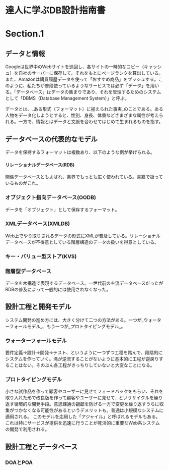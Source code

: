 # 達人に学ぶDB設計指南書

# Section.1

## データと情報
Googleは世界中のWebサイトを巡回し、各サイトの一時的なコピー（キャッシュ）を自社のサーバーに保存して、それをもとにページランクを算出している。また、Amazonは購買履歴データを使って「おすすめ商品」をプッシュする。このように、私たちが普段使っているようなサービスでは必ず「データ」を用いる。「データベース」はデータの集まりであり、それを管理するためのシステムとして「DBMS（Database Management System）」と呼ぶ。

データとは、_ある形式（フォーマット）に揃えられた事実_のことである。ある人物をデータ化しようとすると、性別、身長、体重などさまざまな属性が考えられる。一方で、情報とはデータと文脈を合わせてはじめて生まれるものを指す。

## データベースの代表的なモデル
データを保持するフォーマットは複数あり、以下のような例が挙げられる。
#### リレーショナルデータベース(RDB)
関係データベースともよばれ、業界でもっとも広く使われている。書籍で扱っているものがこれ。

### オブジェクト指向データベース(OODB)
データを「オブジェクト」として保存するフォーマット。

### XMLデータベース(XMLDB)
Web上でやり取りされるデータの形式にXMLが普及している。リレーショナルデータベースが不得意としている階層構造のデータの扱いを得意としている。

### キー・バリュー型ストア(KVS)

### 階層型データベース
データを木構造で表現するデータベース。一世代前の主流データベースだったがRDBの普及によって一般的には使用されなくなった。

## 設計工程と開発モデル
システム開発の進め方には、大きく分けて二つの方法がある。一つが_ウォーターフォールモデル_、もう一つが_プロトタイピングモデル_。

### ウォーターフォールモデル
要件定義→設計→開発→テスト、というように一つずつ工程を踏んで、段階的にシステムを作っていく。滝が逆流することがないように基本的に工程が逆戻りすることはない。そのぶん各工程がきっちりしていないと大変なことになる。

### プロトタイピングモデル
小さな試作品を作って顧客やユーザーに見せてフィードバックをもらい、それを取り入れた形で改良版を作って顧客やユーザーに見せて…というサイクルを繰り返す循環的な開発手段。意思疎通の齟齬を防げる一方で変更を繰り返すうちに収集がつかなくなる可能性があるというデメリットも。普通は小規模なシステムに適用される。
このモデルを応用した「アジャイル」と呼ばれるモデルもある。これは特にサービスが提供を迅速に行うことが死活的に重要なWeb系システムの開発で利用される。


## 設計工程とデータベース

### DOAとPOA
